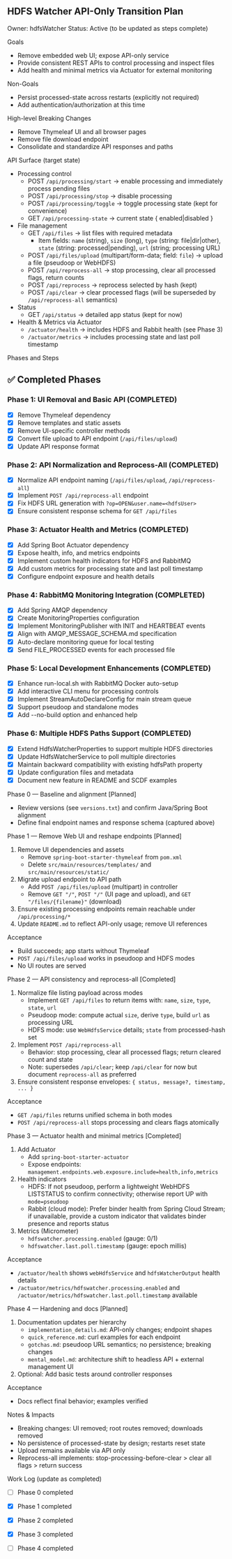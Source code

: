 ## HDFS Watcher API-Only Transition Plan

Owner: hdfsWatcher
Status: Active (to be updated as steps complete)

Goals
- Remove embedded web UI; expose API-only service
- Provide consistent REST APIs to control processing and inspect files
- Add health and minimal metrics via Actuator for external monitoring

Non-Goals
- Persist processed-state across restarts (explicitly not required)
- Add authentication/authorization at this time

High-level Breaking Changes
- Remove Thymeleaf UI and all browser pages
- Remove file download endpoint
- Consolidate and standardize API responses and paths

API Surface (target state)
- Processing control
  - POST `/api/processing/start` → enable processing and immediately process pending files
  - POST `/api/processing/stop` → disable processing
  - POST `/api/processing/toggle` → toggle processing state (kept for convenience)
  - GET `/api/processing-state` → current state { enabled|disabled }
- File management
  - GET `/api/files` → list files with required metadata
    - Item fields: `name` (string), `size` (long), `type` (string: file|dir|other), `state` (string: processed|pending), `url` (string; processing URL)
  - POST `/api/files/upload` (multipart/form-data; field: `file`) → upload a file (pseudoop or WebHDFS)
  - POST `/api/reprocess-all` → stop processing, clear all processed flags, return counts
  - POST `/api/reprocess` → reprocess selected by hash (kept)
  - POST `/api/clear` → clear processed flags (will be superseded by `/api/reprocess-all` semantics)
- Status
  - GET `/api/status` → detailed app status (kept for now)
- Health & Metrics via Actuator
  - `/actuator/health` → includes HDFS and Rabbit health (see Phase 3)
  - `/actuator/metrics` → includes processing state and last poll timestamp

Phases and Steps

## ✅ Completed Phases

### Phase 1: UI Removal and Basic API (COMPLETED)
- [x] Remove Thymeleaf dependency
- [x] Remove templates and static assets
- [x] Remove UI-specific controller methods
- [x] Convert file upload to API endpoint (`/api/files/upload`)
- [x] Update API response format

### Phase 2: API Normalization and Reprocess-All (COMPLETED)
- [x] Normalize API endpoint naming (`/api/files/upload`, `/api/reprocess-all`)
- [x] Implement `POST /api/reprocess-all` endpoint
- [x] Fix HDFS URL generation with `?op=OPEN&user.name=<hdfsUser>`
- [x] Ensure consistent response schema for `GET /api/files`

### Phase 3: Actuator Health and Metrics (COMPLETED)
- [x] Add Spring Boot Actuator dependency
- [x] Expose health, info, and metrics endpoints
- [x] Implement custom health indicators for HDFS and RabbitMQ
- [x] Add custom metrics for processing state and last poll timestamp
- [x] Configure endpoint exposure and health details

### Phase 4: RabbitMQ Monitoring Integration (COMPLETED)
- [x] Add Spring AMQP dependency
- [x] Create MonitoringProperties configuration
- [x] Implement MonitoringPublisher with INIT and HEARTBEAT events
- [x] Align with AMQP_MESSAGE_SCHEMA.md specification
- [x] Auto-declare monitoring queue for local testing
- [x] Send FILE_PROCESSED events for each processed file

### Phase 5: Local Development Enhancements (COMPLETED)
- [x] Enhance run-local.sh with RabbitMQ Docker auto-setup
- [x] Add interactive CLI menu for processing controls
- [x] Implement StreamAutoDeclareConfig for main stream queue
- [x] Support pseudoop and standalone modes
- [x] Add --no-build option and enhanced help

### Phase 6: Multiple HDFS Paths Support (COMPLETED)
- [x] Extend HdfsWatcherProperties to support multiple HDFS directories
- [x] Update HdfsWatcherService to poll multiple directories
- [x] Maintain backward compatibility with existing hdfsPath property
- [x] Update configuration files and metadata
- [x] Document new feature in README and SCDF examples

Phase 0 — Baseline and alignment [Planned]
- Review versions (see `versions.txt`) and confirm Java/Spring Boot alignment
- Define final endpoint names and response schema (captured above)

Phase 1 — Remove Web UI and reshape endpoints [Planned]
1. Remove UI dependencies and assets
   - Remove `spring-boot-starter-thymeleaf` from `pom.xml`
   - Delete `src/main/resources/templates/` and `src/main/resources/static/`
2. Migrate upload endpoint to API path
   - Add `POST /api/files/upload` (multipart) in controller
   - Remove `GET "/"`, `POST "/"` (UI page and upload), and `GET "/files/{filename}"` (download)
3. Ensure existing processing endpoints remain reachable under `/api/processing/*`
4. Update `README.md` to reflect API-only usage; remove UI references

Acceptance
- Build succeeds; app starts without Thymeleaf
- `POST /api/files/upload` works in pseudoop and HDFS modes
- No UI routes are served

Phase 2 — API consistency and reprocess-all [Completed]
1. Normalize file listing payload across modes
   - Implement `GET /api/files` to return items with: `name`, `size`, `type`, `state`, `url`
   - Pseudoop mode: compute actual `size`, derive `type`, build `url` as processing URL
   - HDFS mode: use `WebHdfsService` details; `state` from processed-hash set
2. Implement `POST /api/reprocess-all`
   - Behavior: stop processing, clear all processed flags; return cleared count and state
   - Note: supersedes `/api/clear`; keep `/api/clear` for now but document `reprocess-all` as preferred
3. Ensure consistent response envelopes: `{ status, message?, timestamp, ... }`

Acceptance
- `GET /api/files` returns unified schema in both modes
- `POST /api/reprocess-all` stops processing and clears flags atomically

Phase 3 — Actuator health and minimal metrics [Completed]
1. Add Actuator
   - Add `spring-boot-starter-actuator`
   - Expose endpoints: `management.endpoints.web.exposure.include=health,info,metrics`
2. Health indicators
   - HDFS: If not pseudoop, perform a lightweight WebHDFS LISTSTATUS to confirm connectivity; otherwise report UP with `mode=pseudoop`
   - Rabbit (cloud mode): Prefer binder health from Spring Cloud Stream; if unavailable, provide a custom indicator that validates binder presence and reports status
3. Metrics (Micrometer)
   - `hdfswatcher.processing.enabled` (gauge: 0/1)
   - `hdfswatcher.last.poll.timestamp` (gauge: epoch millis)

Acceptance
- `/actuator/health` shows `webHdfsService` and `hdfsWatcherOutput` health details
- `/actuator/metrics/hdfswatcher.processing.enabled` and `/actuator/metrics/hdfswatcher.last.poll.timestamp` available

Phase 4 — Hardening and docs [Planned]
1. Documentation updates per hierarchy
   - `implementation_details.md`: API-only changes; endpoint shapes
   - `quick_reference.md`: curl examples for each endpoint
   - `gotchas.md`: pseudoop URL semantics; no persistence; breaking changes
   - `mental_model.md`: architecture shift to headless API + external management UI
2. Optional: Add basic tests around controller responses

Acceptance
- Docs reflect final behavior; examples verified

Notes & Impacts
- Breaking changes: UI removed; root routes removed; downloads removed
- No persistence of processed-state by design; restarts reset state
- Upload remains available via API only
- Reprocess-all implements: stop-processing-before-clear > clear all flags > return success

Work Log (update as completed)
- [ ] Phase 0 completed
- [x] Phase 1 completed
- [x] Phase 2 completed
- [x] Phase 3 completed
- [ ] Phase 4 completed


